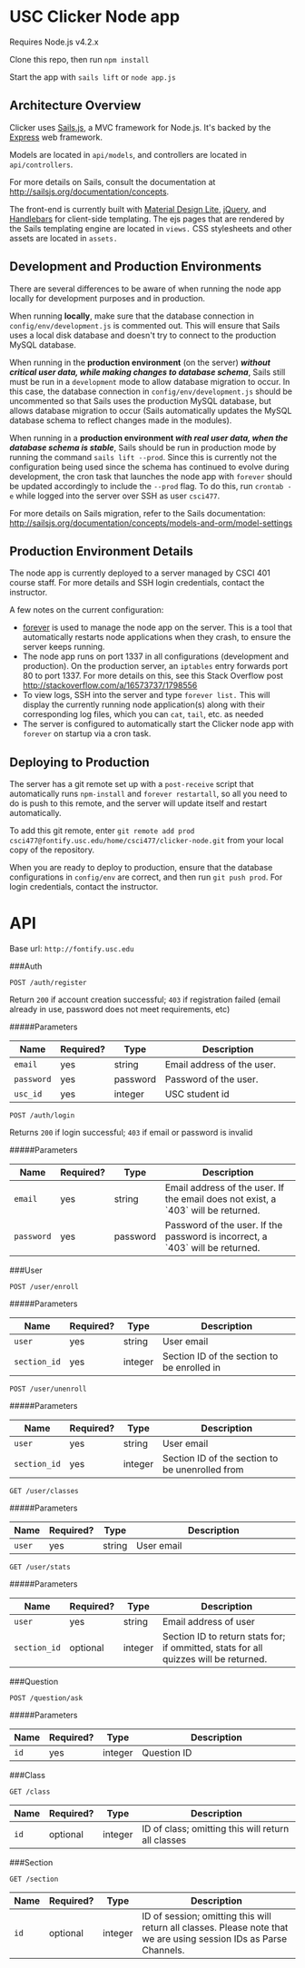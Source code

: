 # USC Clicker Node app

Requires Node.js v4.2.x

Clone this repo, then run `npm install`

Start the app with `sails lift` or `node app.js`

## Architecture Overview

Clicker uses [Sails.js](http://sailsjs.org/), a MVC framework for Node.js.  It's backed by the [Express](http://expressjs.com/) web framework.

Models are located in `api/models`, and controllers are located in `api/controllers`.

For more details on Sails, consult the documentation at http://sailsjs.org/documentation/concepts.

The front-end is currently built with [Material Design Lite](http://www.getmdl.io/), [jQuery](https://jquery.com/), and [Handlebars](http://handlebarsjs.com/) for client-side templating. The ejs pages that are rendered by the Sails templating engine are located in `views.` CSS stylesheets and other assets are located in `assets.`

## Development and Production Environments

There are several differences to be aware of when running the node app locally for development purposes and in production.

When running **locally**, make sure that the database connection in `config/env/development.js` is commented out. This will ensure that Sails uses a local disk database and doesn't try to connect to the production MySQL database.

When running in the **production environment** (on the server) **_without critical user data, while making changes to database schema_**, Sails still must be run in a `development` mode to allow database migration to occur. In this case, the database connection in `config/env/development.js` should be uncommented so that Sails uses the production MySQL database, but allows database migration to occur (Sails automatically updates the MySQL database schema to reflect changes made in the modules).

When running in a **production environment _with real user data, when the database schema is stable_**, Sails should be run in production mode by running the command `sails lift --prod`. Since this is currently not the configuration being used since the schema has continued to evolve during development, the cron task that launches the node app with `forever` should be updated accordingly to include the `--prod` flag.  To do this, run `crontab -e` while logged into the server over SSH as user `csci477`.

For more details on Sails migration, refer to the Sails documentation: http://sailsjs.org/documentation/concepts/models-and-orm/model-settings

## Production Environment Details

The node app is currently deployed to a server managed by CSCI 401 course staff.  For more details and SSH login credentials, contact the instructor.

A few notes on the current configuration:

* [forever](https://github.com/foreverjs/forever) is used to manage the node app on the server. This is a tool that automatically restarts node applications when they crash, to ensure the server keeps running. 
* The node app runs on port 1337 in all configurations (development and production). On the production server, an `iptables` entry forwards port 80 to port 1337.  For more details on this, see this Stack Overflow post http://stackoverflow.com/a/16573737/1798556
* To view logs, SSH into the server and type `forever list.` This will display the currently running node application(s) along with their corresponding log files, which you can `cat`, `tail`, etc. as needed
* The server is configured to automatically start the Clicker node app with `forever` on startup via a cron task.

## Deploying to Production

The server has a git remote set up with a `post-receive` script that automatically runs `npm-install` and `forever restartall`, so all you need to do is push to this remote, and the server will update itself and restart automatically.

To add this git remote, enter `git remote add prod csci477@fontify.usc.edu/home/csci477/clicker-node.git` from your local copy of the repository. 

When you are ready to deploy to production, ensure that the database configurations in `config/env` are correct, and then run `git push prod`. For login credentials, contact the instructor.

# API

Base url: `http://fontify.usc.edu`

###Auth

`POST /auth/register`

Return `200` if account creation successful; `403` if registration failed (email already in use, password does not meet requirements, etc)

#####Parameters

<table>
    <thead>
        <tr>
            <th>Name</th>
            <th>Required?</th>
            <th width="50">Type</th>
            <th width=100%>Description</th>
        </tr>
    </thead>
    <tbody>
        <tr>
            <td><code>email</code></td>
            <td>yes</td>
            <td>string</td>
            <td>Email address of the user.</td>
        </tr>
        <tr>
            <td><code>password</code></td>
            <td>yes</td>
            <td>password</td>
            <td>Password of the user. </td>
        </tr>
        <tr>
            <td><code>usc_id</code></td>
            <td>yes</td>
            <td>integer</td>
            <td>USC student id</td>
        </tr>
    </tbody>
</table>

`POST /auth/login`

Returns `200` if login successful; `403` if email or password is invalid

#####Parameters

<table>
    <thead>
        <tr>
            <th>Name</th>
            <th>Required?</th>
            <th width="50">Type</th>
            <th width=100%>Description</th>
        </tr>
    </thead>
    <tbody>
        <tr>
            <td><code>email</code></td>
            <td>yes</td>
            <td>string</td>
            <td>Email address of the user. If the email does not exist, a `403` will be returned.</td>
        </tr>
        <tr>
            <td><code>password</code></td>
            <td>yes</td>
            <td>password</td>
            <td>Password of the user.  If the password is incorrect, a `403` will be returned.</td>
        </tr>
    </tbody>
</table>

###User

`POST /user/enroll`

#####Parameters

<table>
    <thead>
        <tr>
            <th>Name</th>
            <th>Required?</th>
            <th width="50">Type</th>
            <th width=100%>Description</th>
        </tr>
    </thead>
    <tbody>
        <tr>
            <td><code>user</code></td>
            <td>yes</td>
            <td>string</td>
            <td>User email</td>
        </tr>
        <tr>
            <td><code>section_id</code></td>
            <td>yes</td>
            <td>integer</td>
            <td>Section ID of the section to be enrolled in</td>
        </tr>
    </tbody>
</table>

`POST /user/unenroll`

#####Parameters

<table>
    <thead>
        <tr>
            <th>Name</th>
            <th>Required?</th>
            <th width="50">Type</th>
            <th width=100%>Description</th>
        </tr>
    </thead>
    <tbody>
        <tr>
            <td><code>user</code></td>
            <td>yes</td>
            <td>string</td>
            <td>User email</td>
        </tr>
        <tr>
            <td><code>section_id</code></td>
            <td>yes</td>
            <td>integer</td>
            <td>Section ID of the section to be unenrolled from</td>
        </tr>
    </tbody>
</table>

`GET /user/classes`

#####Parameters

<table>
    <thead>
        <tr>
            <th>Name</th>
            <th>Required?</th>
            <th width="50">Type</th>
            <th width=100%>Description</th>
        </tr>
    </thead>
    <tbody>
        <tr>
            <td><code>user</code></td>
            <td>yes</td>
            <td>string</td>
            <td>User email</td>
        </tr>
    </tbody>
</table>

`GET /user/stats`

#####Parameters

<table>
    <thead>
        <tr>
            <th>Name</th>
            <th>Required?</th>
            <th width="50">Type</th>
            <th width=100%>Description</th>
        </tr>
    </thead>
    <tbody>
        <tr>
            <td><code>user</code></td>
            <td>yes</td>
            <td>string</td>
            <td>Email address of user</td>
        </tr>
        <tr>
            <td><code>section_id</code></td>
            <td>optional</td>
            <td>integer</td>
            <td>Section ID to return stats for; if ommitted, stats for all quizzes will be returned.</td>
        </tr>
    </tbody>
</table>

###Question

`POST /question/ask`

#####Parameters

<table>
    <thead>
        <tr>
            <th>Name</th>
            <th>Required?</th>
            <th width="50">Type</th>
            <th width=100%>Description</th>
        </tr>
    </thead>
    <tbody>
        <tr>
            <td><code>id</code></td>
            <td>yes</td>
            <td>integer</td>
            <td>Question ID</td>
        </tr>
    </tbody>
</table>

###Class

`GET /class`

<table>
    <thead>
        <tr>
            <th>Name</th>
            <th>Required?</th>
            <th width="50">Type</th>
            <th width=100%>Description</th>
        </tr>
    </thead>
    <tbody>
        <tr>
            <td><code>id</code></td>
            <td>optional</td>
            <td>integer</td>
            <td>ID of class; omitting this will return all classes</td>
        </tr>
    </tbody>
</table>

###Section

`GET /section`

<table>
    <thead>
        <tr>
            <th>Name</th>
            <th>Required?</th>
            <th width="50">Type</th>
            <th width=100%>Description</th>
        </tr>
    </thead>
    <tbody>
        <tr>
            <td><code>id</code></td>
            <td>optional</td>
            <td>integer</td>
            <td>ID of session; omitting this will return all classes.  Please note that we are using session IDs as Parse Channels.</td>
        </tr>
    </tbody>
</table>
